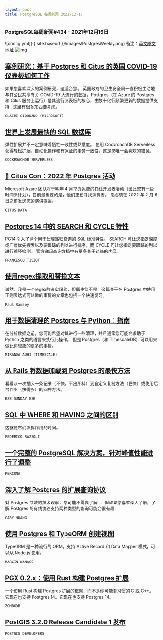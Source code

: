 ```yaml
---
layout: post
title: PostgreSQL 每周新闻 2021-12-15
---
```

### PostgreSQL每周新闻#434 - 2021年12月15日
![config.yml]({{ site.baseurl }}/images/PostgresWeekly.png)
备注：[英文原文地址](https://postgresweekly.com/issues/435)
![img](https://res.cloudinary.com/cpress/image/upload/w_1280,e_sharpen:60/gytyaf3xqdpjizp2w2qq.jpg)
## [案例研究：基于 Postgres 和 Citus 的英国 COVID-19 仪表板如何工作](https://postgresweekly.com/link/117506/web)
如果您喜欢深入的案例研究，这适合您。 英国政府的卫生安全局一直积极主动地与其公民共享有关 COVID-19 大流行的数据，Postgres（在 Azure 的 Postgres 和 Citus 服务上运行）是其流行仪表板的核心，由数十亿行频繁更新的数据提供支持 . 这里有很多东西要考虑。


`CLAIRE GIORDANO (MICROSOFT)`
## [世界上发展最快的 SQL 数据库](https://postgresweekly.com/link/117507/web)
弹性扩展并不一定意味着牺牲一致性或熟悉度。 使用 CockroachDB Serverless 获得轻松扩展、自动化操作和有保证的事务一致性，这是您唯一会喜欢的错误。


`COCKROACHDB SERVERLESS `
## [📅 Citus Con：2022 年 Postgres 活动](https://postgresweekly.com/link/117508/web)
Microsoft Azure 团队将于明年 4 月举办免费的在线开发者活动（因此您有一些时间来计划），目前最重要的是，他们正在寻找演讲者。 您必须在 2022 年 2 月 6 日之前发送您的演讲提案。


`CITUS DATA `
## [Postgres 14 中的 SEARCH 和 CYCLE 特性](https://postgresweekly.com/link/117510/web)
PG14 引入了两个用于处理递归查询的 SQL 标准特性。 SEARCH 可让您指定深度或广度优先搜索以及要跟踪的列以进行排序，而 CYCLE 可让您指定要跟踪的列以进行循环检测。 官方递归查询文档中有更多关于这些的内容。


`FRANCESCO TISIOT `
## [使用regex提取和替换文本](https://postgresweekly.com/link/117512/web)
诚然，我是一个regex的忠实粉丝，但即使您不是，这篇关于在 Postgres 中使用正则表达式可以做的事情的文章也包括一个快速复习。


`Paul Ramsey `
## [用于数据清理的 Postgres 与 Python：指南](https://postgresweekly.com/link/117513/web)
在分析数据之前，您可能希望对其进行一些清理，并且通常您可能会求助于 Python 之类的语言来执行此操作。 但是 Postgres（和 TimescaleDB）可以用来做比你想象的更多的事情。


`MIRANDA AUHI (TIMESCALE) `
## [从 Rails 将数据加载到 Postgres 的最快方法](https://postgresweekly.com/link/117514/web)
看看从一次插入一条记录（不快，不出所料）到自定义复制方法（更快）或使用后台作业（快得多）的四种方法。


`EZE SUNDAY EZE `
## [SQL 中 WHERE 和 HAVING 之间的区别](https://postgresweekly.com/link/117515/web)
这就是它们发挥作用的时间。


`FEDERICO RAZZOLI `
## [一个完整的 PostgreSQL 解决方案，针对峰值性能进行了调整](https://postgresweekly.com/link/117516/web)


`PERCONA `
## [深入了解 Postgres 的扩展查询协议](https://postgresweekly.com/link/117517/web)
对 Postgres 领域的技术观察，您可能不需要了解……但如果您喜欢深入了解，了解 Postgres 的有线协议支持两种类型的查询可能会很有趣 .

`CARY HUANG `

## [使用 Postgres 和 TypeORM 创建视图](https://postgresweekly.com/link/117518/web)
TypeORM 是一种流行的 ORM，支持 Active Record 和 Data Mapper 模式，可以从 Node.js 使用。

`MARCIN WANAGO `


## [PGX 0.2.x：使用 Rust 构建 Postgres 扩展](https://postgresweekly.com/link/117520/web)
一个使用 Rust 构建 Postgres 扩展的框架，而不是你可能更习惯的 C 或 C++。 它现在也支持 Postgres 14。它现在也支持 Postgres 14。

`ZOMBODB `


## [PostGIS 3.2.0 Release Candidate 1 发布](https://postgresweekly.com/link/117521/web)


`POSTGIS DEVELOPERS `
